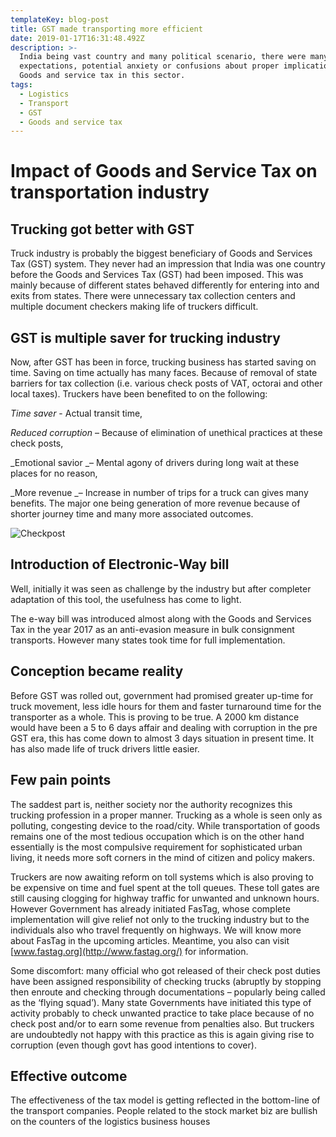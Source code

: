 ```yaml
---
templateKey: blog-post
title: GST made transporting more efficient
date: 2019-01-17T16:31:48.492Z
description: >-
  India being vast country and many political scenario, there were many
  expectations, potential anxiety or confusions about proper implication of
  Goods and service tax in this sector.
tags:
  - Logistics
  - Transport
  - GST
  - Goods and service tax
---
```

# Impact of Goods and Service Tax on transportation industry

## Trucking got better with GST

Truck industry is probably the biggest beneficiary of Goods and Services Tax (GST) system. They never had an impression that India was one country before the Goods and Services Tax (GST) had been imposed. This was mainly because of different states behaved differently for entering into and exits from states. There were unnecessary tax collection centers and multiple document checkers making life of truckers difficult.

## 

## GST is multiple saver for trucking industry

Now, after GST has been in force, trucking business has started saving on time. Saving on time actually has many faces. Because of removal of state barriers for tax collection (i.e. various check posts of VAT, octorai and other local taxes). Truckers have been benefited to on the following:

_Time saver_ - Actual transit time,

_Reduced corruption_ – Because of elimination of unethical practices at these check posts,

_Emotional savior _– Mental agony of drivers during long wait at these places for no reason,

_More revenue _– Increase in number of trips for a truck can gives many benefits. The major one being generation of more revenue because of shorter journey time and many more associated outcomes.

![Checkpost](/img/trucks.jpg "Loaded trucks used to wait")

## Introduction of Electronic-Way bill

Well, initially it was seen as challenge by the industry but after completer adaptation of this tool, the usefulness has come to light.

The e-way bill was introduced almost along with the Goods and Services Tax in the year 2017 as an anti-evasion measure in bulk consignment transports. However many states took time for full implementation. 

## Conception became reality

Before GST was rolled out, government had promised greater up-time for truck movement, less idle hours for them and faster turnaround time for the transporter as a whole. This is proving to be true. A 2000 km distance would have been a 5 to 6 days affair and dealing with corruption in the pre GST era, this has come down to almost 3 days situation in present time. It has also made life of truck drivers little easier. 

## Few pain points

The saddest part is, neither society nor the authority recognizes this trucking profession in a proper manner. Trucking as a whole is seen only as polluting, congesting device to the road/city. While transportation of goods remains one of the most tedious occupation which is on the other hand essentially is the most compulsive requirement for sophisticated urban living, it needs more soft corners in the mind of citizen and policy makers.

Truckers are now awaiting reform on toll systems which is also proving to be expensive on time and fuel spent at the toll queues. These toll gates are still causing clogging for highway traffic for unwanted and unknown hours. However Government has already initiated FasTag, whose complete implementation will give relief not only to the trucking industry but to the individuals also who travel frequently on highways. We will know more about FasTag in the upcoming articles.
 Meantime, you also can visit [www.fastag.org](http://www.fastag.org/) for information.

Some discomfort:  many official who got released of their check post duties have been assigned responsibility of checking trucks (abruptly by stopping then enroute and checking through documentations – popularly being called as the ‘flying squad’). Many state Governments have initiated this type of activity probably to check unwanted practice to take place because of no check post and/or to earn some revenue from penalties also. But truckers are undoubtedly not happy with this practice as this is again giving rise to corruption (even though govt has good intentions to cover).

## Effective outcome

The effectiveness of the tax model is getting reflected in the bottom-line of the transport companies. People related to the stock market biz are bullish on the counters of the logistics business houses
